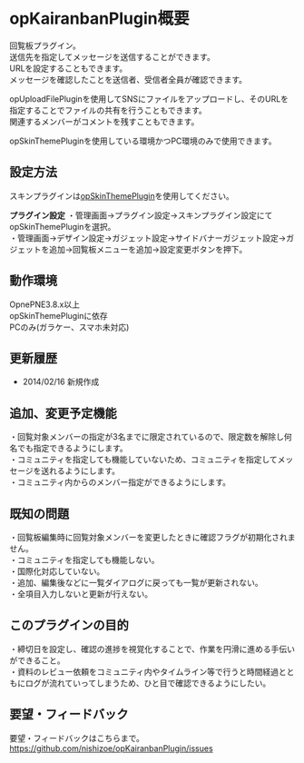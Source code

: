 opKairanbanPlugin概要
=====================
回覧板プラグイン。  
送信先を指定してメッセージを送信することができます。  
URLを設定することもできます。  
メッセージを確認したことを送信者、受信者全員が確認できます。  
  
opUploadFilePluginを使用してSNSにファイルをアップロードし、そのURLを指定することでファイルの共有を行うこともできます。  
関連するメンバーがコメントを残すこともできます。  
  
opSkinThemePluginを使用している環境かつPC環境のみで使用できます。  
  
  
設定方法
----------------
スキンプラグインは<a href="https://github.com/tejimaya/opSkinThemePlugin" target="_blank">opSkinThemePlugin</a>を使用してください。  
  
**プラグイン設定**
・管理画面→プラグイン設定→スキンプラグイン設定にてopSkinThemePluginを選択。  
・管理画面→デザイン設定→ガジェット設定→サイドバナーガジェット設定→ガジェットを追加→回覧板メニューを追加→設定変更ボタンを押下。  
  
  
動作環境
--------
OpnePNE3.8.x以上  
opSkinThemePluginに依存  
PCのみ(ガラケー、スマホ未対応)  
  
更新履歴
--------
 * 2014/02/16 新規作成  
  

追加、変更予定機能
----------
 ・回覧対象メンバーの指定が3名までに限定されているので、限定数を解除し何名でも指定できるようにします。  
 ・コミュニティを指定しても機能していないため、コミュニティを指定してメッセージを送れるようにします。  
 ・コミュニティ内からのメンバー指定ができるようにします。  
  
  
既知の問題
----------
 ・回覧板編集時に回覧対象メンバーを変更したときに確認フラグが初期化されません。  
 ・コミュニティを指定しても機能しない。  
 ・国際化対応していない。  
 ・追加、編集後などに一覧ダイアログに戻っても一覧が更新されない。  
 ・全項目入力しないと更新が行えない。  
  
  
このプラグインの目的
----------
 ・締切日を設定し、確認の進捗を視覚化することで、作業を円滑に進める手伝いができること。  
 ・資料のレビュー依頼をコミュニティ内やタイムライン等で行うと時間経過とともにログが流れていってしまうため、ひと目で確認できるようにしたい。  
  
  
要望・フィードバック
----------
要望・フィードバックはこちらまで。  
https://github.com/nishizoe/opKairanbanPlugin/issues
